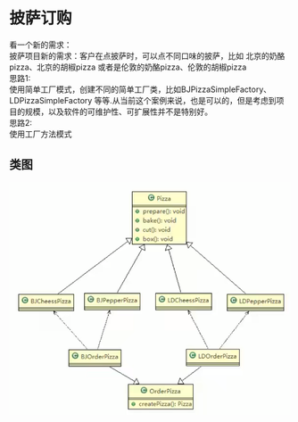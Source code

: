 # 披萨订购

看一个新的需求： \
披萨项目新的需求：客户在点披萨时，可以点不同口味的披萨，比如 北京的奶酪pizza、北京的胡椒pizza 或者是伦敦的奶酪pizza、伦敦的胡椒pizza \
思路1: \
使用简单工厂模式，创建不同的简单工厂类，比如BJPizzaSimpleFactory、LDPizzaSimpleFactory 等等.从当前这个案例来说，也是可以的，但是考虑到项目的规模，以及软件的可维护性、可扩展性并不是特别好。 \
思路2: \
使用工厂方法模式

## 类图

![img.png](../../../../../resources/picture/img5.png)